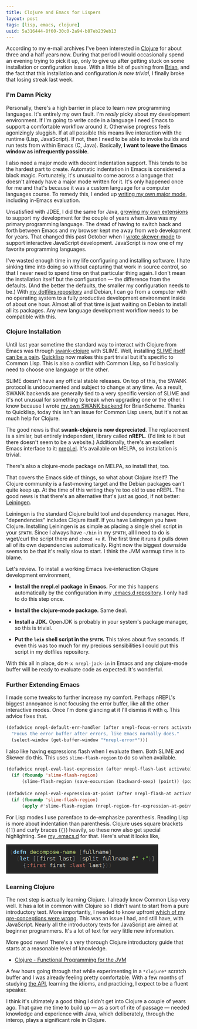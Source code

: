 ```yaml
---
title: Clojure and Emacs for Lispers
layout: post
tags: [lisp, emacs, clojure]
uuid: 5a316444-8f60-30c0-2a94-b87eb239eb13
---
```


According to my e-mail archives I've been interested in
[Clojure][clojure] for about three and a half years now. During that
period I would occasionally spend an evening trying to pick it up,
only to give up after getting stuck on some installation or
configuration issue. With a little bit of pushing from [Brian][brian],
and the fact that this installation and configuration *is now
trivial*, I finally broke that losing streak last week.

### I'm Damn Picky

Personally, there's a high barrier in place to learn new programming
languages. It's entirely my own fault. I'm *really* picky about my
development environment. If I'm going to write code in a language I
need Emacs to support a comfortable workflow around it. Otherwise
progress feels agonizingly sluggish. If at all possible this means
live interaction with the runtime (Lisp, JavaScript). If not, then I
need to be able to invoke builds and run tests from within Emacs (C,
Java). Basically, **I want to leave the Emacs window as infrequently
possible**.

I also need a major mode with decent indentation support. This tends
to be the hardest part to create. Automatic indentation in Emacs is
considered a black magic. Fortunately, it's unusual to come across a
language that doesn't already have a major mode written for it. It's
only happened once for me and that's because it was a custom language
for a computer languages course. To remedy this, I ended up
[writing my own major mode][parsel], including in-Emacs evaluation.

Unsatisfied with JDEE, I did the same for Java,
[growing my own extensions][java] to support my development for the
couple of years when Java was my primary programming language. The
dread of having to switch back and forth between Emacs and my browser
kept me away from web development for years. That changed this past
October when I [wrote skewer-mode][skewer] to support interactive
JavaScript development. JavaScript is now one of my favorite
programming languages.

I've wasted enough time in my life configuring and installing
software. I hate sinking time into doing so without capturing that
work in source control, so that I never need to spend time on that
particular thing again. I don't mean the installation itself but the
configuration — the difference from the defaults. (And the better the
defaults, the smaller my configuration needs to be.) With
[my dotfiles repository][dotfiles] and Debian, I can go from a
computer with no operating system to a fully productive development
environment inside of about one hour. Almost all of that time is just
waiting on Debian to install all its packages. Any new language
development workflow needs to be compatible with this.

### Clojure Installation

Until last year sometime the standard way to interact with Clojure
from Emacs was through [swank-clojure][swank-clojure] with
SLIME. Well, installing [SLIME itself can be a pain][slime].
[Quicklisp][quicklisp] now makes this part trivial but it's specific
to Common Lisp. This is also a conflict with Common Lisp, so I'd
basically need to choose one language or the other.

SLIME doesn't have any official stable releases. On top of this, the
SWANK protocol is undocumented and subject to change at any time. As a
result, SWANK backends are generally tied to a very specific version
of SLIME and it's not unusual for something to break when upgrading
one or the other. I know because I wrote
[my own SWANK backend][brianscheme] for BrianScheme. Thanks to
Quicklisp, today this isn't an issue for Common Lisp users, but it's
not as much help for Clojure.

The good news is that **swank-clojure is now depreciated**. The
replacement is a similar, but entirely independent, library called
**nREPL**. (I'd link to it but there doesn't seem to be a website.)
Additionally, there's an excellent Emacs interface to it:
[nrepl.el][nrepl.el]. It's available on MELPA, so installation is
trivial.

There's also a clojure-mode package on MELPA, so install that, too.

That covers the Emacs side of things, so what about Clojure itself?
The Clojure community is a fast-moving target and the Debian packages
can't quite keep up. At the time of this writing they're too old to
use nREPL. The good news is that there's an alternative that's just as
good, if not better: [Leiningen][leiningen].

Leiningen is the standard Clojure build tool and dependency
manager. Here, "dependencies" includes Clojure itself. If you have
Leiningen you have Clojure. Installing Leiningen is as simple as
placing a single shell script in your `$PATH`. Since I always have
`~/bin` in my `$PATH`, all I need to do is wget/curl the script there
and `chmod +x` it. The first time it runs it pulls down all of its own
dependencies automatically. Right now the biggest downside seems to be
that it's really slow to start. I think the JVM warmup time is to
blame.

Let's review. To install a working Emacs live-interaction Clojure
development environment,

 * **Install the nrepl.el package in Emacs.** For me this happens
   automatically by the configuration in my
   [.emacs.d repository][dotemacs]. I only had to do this step once.

 * **Install the clojure-mode package.** Same deal.

 * **Install a JDK.** OpenJDK is probably in your system's package
   manager, so this is trivial.

 * **Put the `lein` shell script in the `$PATH`.** This takes about
   five seconds. If even this was too much for my precious
   sensibilities I could put this script in my dotfiles repository.

With this all in place, do `M-x nrepl-jack-in` in Emacs and any
clojure-mode buffer will be ready to evaluate code as expected. It's
wonderful.

### Further Extending Emacs

I made some tweaks to further increase my comfort. Perhaps nREPL's
biggest annoyance is not focusing the error buffer, like all the other
interactive modes. Once I'm done glancing at it I'll dismiss it with
`q`. This advice fixes that.

~~~cl
(defadvice nrepl-default-err-handler (after nrepl-focus-errors activate)
  "Focus the error buffer after errors, like Emacs normally does."
  (select-window (get-buffer-window "*nrepl-error*")))
~~~

I also like having expressions flash when I evaluate them. Both SLIME
and Skewer do this. This uses `slime-flash-region` to do so when
available.

~~~cl
(defadvice nrepl-eval-last-expression (after nrepl-flash-last activate)
  (if (fboundp 'slime-flash-region)
      (slime-flash-region (save-excursion (backward-sexp) (point)) (point))))

(defadvice nrepl-eval-expression-at-point (after nrepl-flash-at activate)
  (if (fboundp 'slime-flash-region)
      (apply #'slime-flash-region (nrepl-region-for-expression-at-point))))
~~~

For Lisp modes I use parenface to de-emphasize parenthesis. Reading
Lisp is more about indentation than parenthesis. Clojure uses square
brackets (`[]`) and curly braces (`{}`) heavily, so these now also get
special highlighting. See [my .emacs.d][dotemacs] for that. Here's
what it looks like,

![](/img/screenshot/clojure-brackets.png)

### Learning Clojure

The next step is actually learning Clojure. I already know Common Lisp
very well. It has a lot in common with Clojure so I didn't want to
start from a pure introductory text. More importantly, I needed to
know upfront [which of my pre-conceptions were wrong][diff]. This was
an issue I had, and still have, with JavaScript. Nearly all the
introductory texts for JavaScript are aimed at beginner
programmers. It's a lot of text for very little new information.

More good news! There's a very thorough Clojure introductory guide
that starts at a reasonable level of knowledge.

 * [Clojure - Functional Programming for the JVM][intro]

A few hours going through that while experimenting in a `*clojure*`
scratch buffer and I was already feeling pretty comfortable. With a
few months of studying [the API][api], learning the idioms, and
practicing, I expect to be a fluent speaker.

I think it's ultimately a good thing I didn't get into Clojure a
couple of years ago. That gave me time to build up — as a sort of
rite of passage — needed knowledge and experience with Java, which
deliberately, through the interop, plays a significant role in
Clojure.


[clojure]: http://clojure.org/
[brian]: http://50ply.com/
[java]: /blog/2011/11/19/
[skewer]: /blog/2012/10/31/
[parsel]: /blog/2012/09/20/
[slime]: /blog/2010/01/15/
[swank-clojure]: https://github.com/technomancy/swank-clojure
[brianscheme]: /blog/2011/01/30/
[quicklisp]: http://www.quicklisp.org/
[nrepl.el]: https://github.com/kingtim/nrepl.el
[dotfiles]: /blog/2012/06/23/
[leiningen]: http://leiningen.org/
[dotemacs]: /blog/2011/10/19/
[intro]: http://java.ociweb.com/mark/clojure/article.html
[diff]: http://clojure.org/lisps
[api]: http://clojure.github.com/clojure/
